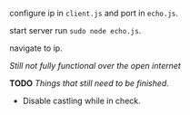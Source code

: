 configure ip in `client.js` and port in `echo.js`.

start server run `sudo node echo.js`.

navigate to ip.

*Still not fully functional over the open internet*

**TODO**
_Things that still need to be finished._

- Disable castling while in check.
